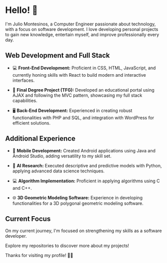 # Hello! 👋

I'm Julio Montesinos, a Computer Engineer passionate about technology, with a focus on software development. I love developing personal projects to gain new knowledge, entertain myself, and improve professionally every day.

## Web Development and Full Stack

- 💻 **Front-End Development:** Proficient in CSS, HTML, JavaScript, and currently honing skills with React to build modern and interactive interfaces.

- 🚀 **Final Degree Project (TFG):** Developed an educational portal using AJAX and following the MVC pattern, showcasing my full stack capabilities.

- 🖥️ **Back-End Development:** Experienced in creating robust functionalities with PHP and SQL, and integration with WordPress for efficient solutions.

## Additional Experience

- 📱 **Mobile Development:** Created Android applications using Java and Android Studio, adding versatility to my skill set.

- 🧠 **AI Research:** Executed descriptive and predictive models with Python, applying advanced data science techniques.

- 💻 **Algorithm Implementation:** Proficient in applying algorithms using C and C++.

- 🌐 **3D Geometric Modeling Software:** Experience in developing functionalities for a 3D polygonal geometric modeling software.

## Current Focus

On my current journey, I'm focused on strengthening my skills as a software developer.

Explore my repositories to discover more about my projects!

Thanks for visiting my profile! 👨‍💻
